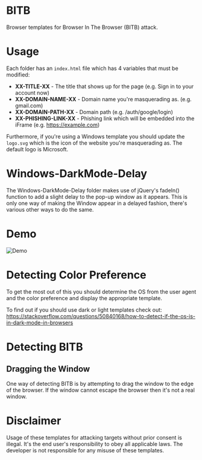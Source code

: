 # BITB

Browser templates for Browser In The Browser (BITB) attack.

# Usage

Each folder has an `index.html` file which has 4 variables that must be modified:

- **XX-TITLE-XX** - The title that shows up for the page (e.g. Sign in to your account now)
- **XX-DOMAIN-NAME-XX** - Domain name you're masquerading as. (e.g. gmail.com)
- **XX-DOMAIN-PATH-XX** - Domain path (e.g. /auth/google/login)
- **XX-PHISHING-LINK-XX** - Phishing link which will be embedded into the iFrame (e.g. https://example.com)

Furthermore, if you're using a Windows template you should update the `logo.svg` which is the icon of the website you're masquerading as. The default logo is Microsoft.

# Windows-DarkMode-Delay

The Windows-DarkMode-Delay folder makes use of jQuery's fadeIn() function to add a slight delay to the pop-up window as it appears. This is only one way of making the Window appear in a delayed fashion, there's various other ways to do the same.

# Demo

![Demo](https://github.com/puftare/)

# Detecting Color Preference

To get the most out of this you should determine the OS from the user agent and the color preference and display the appropriate template.

To find out if you should use dark or light templates check out: https://stackoverflow.com/questions/50840168/how-to-detect-if-the-os-is-in-dark-mode-in-browsers

# Detecting BITB

## Dragging the Window

One way of detecting BITB is by attempting to drag the window to the edge of the browser. If the window cannot escape the browser then it's not a real window.

# Disclaimer

Usage of these templates for attacking targets without prior consent is illegal. It's the end user's responsibility to obey all applicable laws. The developer is not responsible for any misuse of these templates.
